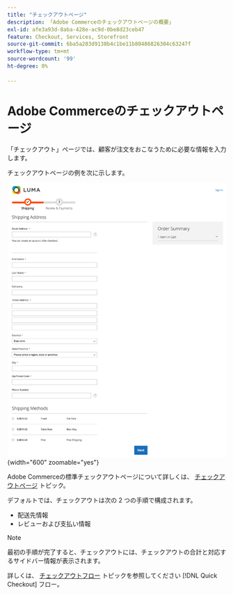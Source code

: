```yaml
---
title: "チェックアウトページ"
description: 「Adobe Commerceのチェックアウトページの概要」
exl-id: afe3a93d-8aba-428e-ac9d-0be8d23ceb47
feature: Checkout, Services, Storefront
source-git-commit: 6ba5a283d9138b4c1be11b80486826304c63247f
workflow-type: tm+mt
source-wordcount: '99'
ht-degree: 0%

---
```


# Adobe Commerceのチェックアウトページ

「チェックアウト」ページでは、顧客が注文をおこなうために必要な情報を入力します。

チェックアウトページの例を次に示します。

![チェックアウトページ](assets/checkout-page.png){width="600" zoomable="yes"}

Adobe Commerceの標準チェックアウトページについて詳しくは、 [チェックアウトページ](https://docs.magento.com/user-guide/quick-tour/checkout-page.html) トピック。

デフォルトでは、チェックアウトは次の 2 つの手順で構成されます。

- 配送先情報
- レビューおよび支払い情報

>[!NOTE]
>
> 最初の手順が完了すると、チェックアウトには、チェックアウトの合計と対応するサイドバー情報が表示されます。

詳しくは、 [チェックアウトフロー](../quick-checkout/checkout-flow.md) トピックを参照してください [!DNL Quick Checkout] フロー。
